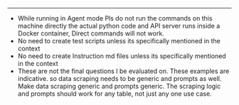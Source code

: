 ---
* While running in Agent mode Pls do not run the commands on this machine directly the actual python code and API server runs inside a Docker container, Direct commands will not work.
* No need to create test scripts unless its specifically mentioned in the context
* No need to create Instruction md files unless its specifically mentioned in the context
* These are not the final questions I be evaluated on. These examples are indicative.
  so data scraping needs to be generic and prompts as well. Make data scraping generic and prompts generic. The scraping logic and prompts
  should work for any table, not just any one use case.
